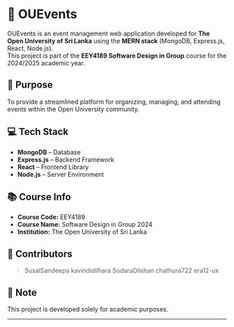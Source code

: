 # 🎉 OUEvents

OUEvents is an event management web application developed for **The Open University of Sri Lanka** using the **MERN stack** (MongoDB, Express.js, React, Node.js).  
This project is part of the **EEY4189 Software Design in Group** course for the 2024/2025 academic year.

## 🚀 Purpose
To provide a streamlined platform for organizing, managing, and attending events within the Open University community.

## 💻 Tech Stack
- **MongoDB** – Database
- **Express.js** – Backend Framework
- **React** – Frontend Library
- **Node.js** – Server Environment

## 📚 Course Info
- **Course Code:** EEY4189  
- **Course Name:** Software Design in Group 2024  
- **Institution:** The Open University of Sri Lanka  

## 👥 Contributors
> SusalSandeepa
> kavindidilhara
> SudaraDilshan
> chathura722
> era12-ux

## 📌 Note
This project is developed solely for academic purposes.

---


